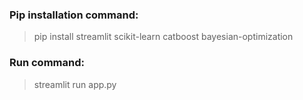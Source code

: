 ### Pip installation command: ###
 >pip install streamlit scikit-learn catboost bayesian-optimization

### Run command: ###
 >streamlit run app.py
